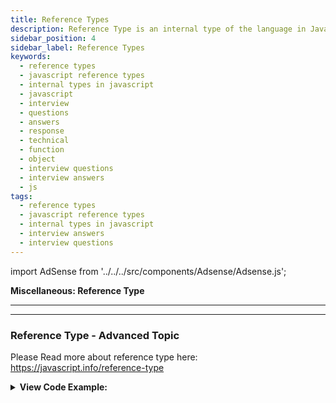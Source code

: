 ```yaml
---
title: Reference Types
description: Reference Type is an internal type of the language in JavaScript. They are used to store data. - JavaScript Interview Questions & Answers
sidebar_position: 4
sidebar_label: Reference Types
keywords:
  - reference types
  - javascript reference types
  - internal types in javascript
  - javascript
  - interview
  - questions
  - answers
  - response
  - technical
  - function
  - object
  - interview questions
  - interview answers
  - js
tags:
  - reference types
  - javascript reference types
  - internal types in javascript
  - interview answers
  - interview questions
---
```


import AdSense from '../../../src/components/Adsense/Adsense.js';

<head>
  <title>Reference Type | JavaScript Frontend Phone Interview Answer</title>
</head>

**Miscellaneous: Reference Type**

---

<AdSense />

---

### Reference Type - Advanced Topic

Please Read more about reference type here: <https://javascript.info/reference-type>

<details>
  <summary><strong>View Code Example:</strong></summary>
  <div>
  <div><strong className="codeExample">Code Example:</strong> Reference Type error and solution<br /><br />

  <div></div>

```js
// Problem: Losing this // reference type error
let user = {
  name: 'John',
  hi() {
    console.log(this.name);
  },
  bye() {
    console.log('Bye');
  },
};

user.hi(); // works

// now let's call user.hi or user.bye depending on the name
(user.name == 'John' ? user.hi : user.bye)(); // Error!

////////////////////////////////////////

// Solution: Losing this
let user = {
  name: 'John',
  hi() {
    console.log('Hi, ' + this.name);
  },
  bye() {
    console.log('Bye');
  },
};

let f = user.hi.bind(user)(
  // now let's call user.hi or user.bye depending on the name
  user.name == 'John' ? user.hi : f.bye
); // returns Hi, John
```

  </div>
  </div>
</details>
